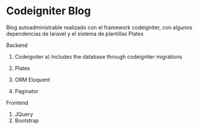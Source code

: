 # Codeigniter Blog

Blog autoadministrable realizado con el framework codeigniter, con algunos dependencias de laravel y el sistema de plantillas Plates

Backend

1) Codeigniter
	a) Includes the database through codeigniter migrations

2) Plates
3) ORM Eloquent
4) Paginator
	

Frontend
 
1) JQuery
2) Bootstrap

